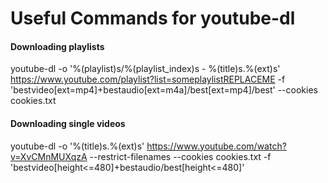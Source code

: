 # Useful Commands for youtube-dl

#### Downloading playlists

youtube-dl -o '%(playlist)s/%(playlist_index)s - %(title)s.%(ext)s' https://www.youtube.com/playlist?list=someplaylistREPLACEME -f 'bestvideo[ext=mp4]+bestaudio[ext=m4a]/best[ext=mp4]/best' --cookies cookies.txt

#### Downloading single videos
youtube-dl -o '%(title)s.%(ext)s' https://www.youtube.com/watch?v=XvCMnMUXqzA --restrict-filenames --cookies cookies.txt -f 'bestvideo[height<=480]+bestaudio/best[height<=480]'

